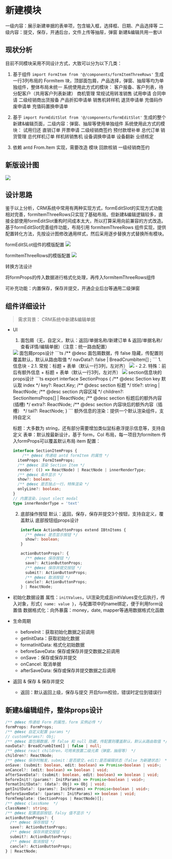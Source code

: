 # 新建模块
  一级内容：展示新建单据的表单项，包含输入框，选择框、日期、产品选择等
  二级内容：提交，保存，开通后台，文件上传等抽屉，弹窗
  新建&编辑共用一套UI

## 现状分析
  目前不同模块采用不同设计方式，大致可以分为以下几类：
  1. 基于组件 `import FormItem from '@/components/formItemThreeRows'` 生成一行3列布局的 FormItem 块，顶部面包屑，产品选择，弹窗、抽屉等均为单独组件，整体布局未统一
  系统使用此方式的模块：
    客户报备、客户列表，待分配客户（共用客户列表新建）
    商机管理
    常规试用转准销售
    试用申请
    合同申请
    二级经销商出货报备
    产品折扣申请单
    销售机转样机
    退货申请单
    充值码作废申请单
    充值码置换申请单

  2. 基于 `import FormEditSlot from '@/components/formEditSlot'` 生成的整个新建&编辑页面，二级内容：弹窗、抽屉等使用单独组件
  系统使用此方式的模块：
    试用归还
    直销订单
    开票申请
    二级经销商签约
    预付款增补单
    总代订单
    销货管理
    总代样机订单
    样机转销售机
    设备调换申请单
    设备翻新
    业绩核定

   
  1. 依赖 antd From.Item 实现，需要改造
  模块
    回款核销
    一级经销商签约


## 新版设计图
  <img src="./img/add.png">

## 设计思路
  鉴于以上分析，CRM系统中常用有两种实现方式，formEditSlot的实现方式功能相对完善，formItemThreeRows只实现了基础布局。但新建&编辑逻辑较多，直接全部使用formEditSlot重构时间成本太大，所以打算采用向前兼容的方式改造。基于formEditSlot完善组件功能，布局引用 formItemThreeRows 组件实现，提供配置转化方法，先按设计图修改通用样式，然后采用逐步替换方式替换所有模块。

  formEditSLot组件的模版配置
  <img src="./img/formTemplate.png">

  formItemThreeRows的模版配置
   <img src="./img/formThree.png">

  转换方法设计

  将formProps的传入数据进行格式化处理，再传入formItemThreeRows组件

  可补充功能：内置保存，保存并提交，开通企业后台等通用二级弹窗

## 组件详细设计
  > 需求背景： CRM系统中新建&编辑单据
  - UI
    1. 面包屑（无，自定义，默认：返回/单据名称/新建订单 & 返回/单据名称/查看详情/编辑单据）（注意：统一路由配置）
    <img src="./img/breadCrumb.png" />
    面包屑props设计
        ```ts
        /** @desc 面包屑数据，传 false 隐藏，传配置则覆盖默认，默认从路由取值 */
        navData?:  false | BreadCrumbItem[] ;
        ```
    1. 信息块
      - 2.1. 常规：标题 + 表单（默认一行3列，左对齐）
      <img src="./img/base.png" />
      - 2.2. 特殊：前后有额外信息 + 标题 + 表单（默认一行3列，左对齐）
      <img src="./img/tail.png" />
      section信息块的props设计 
        ```ts
        export interface SectionProps {
          /** @desc Section key 默认取 index */
          key?: React.Key;
          /** @desc section 标题 */
          title?: string | ReactNode;
          /** @desc section 内容区域 */
          children?: SectionItemsProps[] | ReactNode;
          /** @desc section 标题后的额外内容(插槽) */
          extra?: ReactNode;
          /** @desc section 内容块后的额外内容（插槽） */
          tail?: ReactNode;
        }
        ```
      额外信息的渲染：提供一个默认渲染组件，支持自定义
      
      标题：大多数为 string，还有部分需要增加类似鼠标悬浮提示信息等，支持自定义
      表单：默认按最新设计，基于 form，Col 布局，每一项目为formItem 传入formProps可以覆盖默认布局
      item 配置：
      ```ts
      interface SectionItemProps {
          /** @desc 传递给 antd formItem 的属性 */
        itemProps: FormItemProps;
        /** @desc 渲染 Section Item */
        render: (() => ReactNode) | ReactNode | innerRenderType;
        /** @desc 条件显示 */
        show?: boolean;
        /** @desc 是否独占一行，特殊渲染 */
        onlyLine?: boolean;
      }
      // 内置渲染，input slect modal
      type innerRenderType = 'text'
      ```
    2. 底部操作按钮
      默认：返回，保存，保存并提交3个按钮，支持自定义，覆盖默认
      底部按钮组props设计
        ```ts
        interface ActionButtonProps extend IBtnItems {
          /** @desc 是否显示按钮 */
          show?: boolean;
        }

        actionButtonProps?: {
          /** @desc 保存按钮 */
          save?: ActionButtonProps;
          /** @desc 保存并提交按钮 */
          submit?: ActionButtonProps;
          /** @desc 取消按钮 */
          cancle?: ActionButtonProps;
        } | ReactNode;
        ```


  - 初始化数据设置
    属性：`initValues`，UI渲染完成且initValues变化后执行，传入对象，形式`{ name: value }`，与配置项中的name绑定，便于利用form设置值
    数据格式化：向外暴露：money，date, mapper等通用数据格式化函数


  - 生命周期
    - beforeInit：获取初始化数据之前调用
    - getInitData：获取初始化数据
    - formatInitData: 格式化初始数据
    - beforeSaveData: 保存或保存并提交数据之前调用
    - onSave：保存或保存并提交
    - onCancel: 取消单据
    - afterSaveData: 保存或保存并提交数据之后调用


  - 返回 & 保存 & 保存并提交
    - 返回：默认返回上级，保存与提交 开启form校验，错误时定位到错误行

## 新建&编辑组件，整体props设计
  ```ts
  /** @desc 传递给 Form 的属性，form 实例必传 */
  formProps: FormProps;
  /** @desc 自定义配置 params */
  // customParams?: Obj;
  /** @desc 面包屑数据，传 false 和 null 隐藏，传配置则覆盖默认，默认从路由取值 */
  navData?: BreadCrumbItem[] | false | null;
  /** @desc react children，可用来放置二级元素（弹窗，抽屉等） */
  children?: ReactNode;
  /** @desc 保存时触发，submit：是否提交，edit:是否编辑状态（false 为新建状态） */
  onSave: (submit: boolean, edit: boolean) => Promise<boolean | void>;
  onCancel?: (edit: boolean) => boolean | void;
  afterSaveData?: (submit: boolean, edit: boolean) => boolean | void;
  beforeInit?:(params?: InitParams) => Promise<boolean | void>;
  formatInitData?: (data?: Obj) => Obj | void;
  getInitData?: (params?: InitParams) => Promise<boolean | void>;
  beforeSaveData?: (params?: InitParams) => boolean | void;
  formTemplate: (SectionProps | ReactNode)[];
  /** @desc className  */
  className?: string;
  /** @desc 配置底部按钮，falsy 值不显示 */
  actionButtonProps?: {
    /** @desc 保存按钮 */
    save?: ActionButtonProps;
    /** @desc 保存并提交按钮 */
    submit?: ActionButtonProps;
    /** @desc 取消按钮 */
    cancle?: ActionButtonProps;
  } | ReactNode;
  ```
